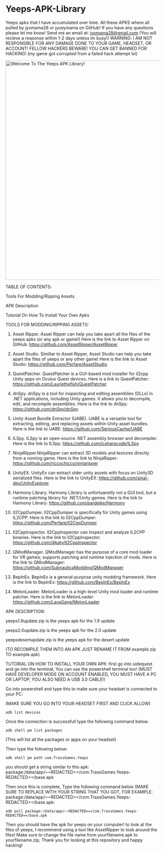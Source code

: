 # Yeeps-APK-Library
Yeeps apks that I have accumulated over time.
All these APKS where all pulled by jyomama28 or jyoeymama on GitHub!
If you have any questions please let me know! Send me an email at: jyomama28@gmail.com (You will recieve a response within 1-2 days unless im busy!)
WARNING: I AM NOT RESPONSIBLE FOR ANY DAMAGE DONE TO YOUR GAME, HEADSET, OR ACCOUNT! FELLOW HACKERS BEWARE! YOU CAN GET BANNED FOR HACKING!
(my game got corrupted from a failed hack attempt lol)


<img width="1280" height="720" alt="Welcome To The Yeeps APK Library!" src="https://github.com/user-attachments/assets/1214f66a-3c74-4c65-ba08-c06e85f613b9" />



TABLE OF CONTENTS:

Tools For Modding/Ripping Assets

APK Description

Tutorial On How To Install Your Own Apks

TOOLS FOR MODDING/RIPPING ASSETS:

1. Asset Ripper. Asset Ripper can help you take apart all the files of the yeeps apks (or any apk or game!) Here is the link to Asset Ripper on GitHub: https://github.com/AssetRipper/AssetRipper
   
2. Asset Studio. Similiar to Asset Ripper, Asset Studio can help you take apart the files of yeeps or any other game! Here is the link to Asset Studio: https://github.com/Perfare/AssetStudio
   
3. QuestPatcher. QuestPatcher is a GUI-based mod installer for il2cpp Unity apps on Oculus Quest devices. Here is a link to QuestPatcher: https://github.com/Lauriethefish/QuestPatcher
   
4. dnSpy. dnSpy is a tool for inspecting and editing assemblies (DLLs) in .NET applications, including Unity games. It allows you to decompile, edit, and recompile assemblies. Here is the link to dnSpy: https://github.com/dnSpy/dnSpy

5. Unity Asset Bundle Extractor (UABE). UABE is a versatile tool for extracting, editing, and replacing assets within Unity asset bundles. Here is the link to UABE: https://github.com/SeriousCache/UABE

6. ILSpy. ILSpy is an open-source .NET assembly browser and decompiler. Here is the link to ILSpy: https://github.com/icsharpcode/ILSpy

7. NinjaRipper.NinjaRipper can extract 3D models and textures directly from a running game. Here is the link to NinjaRipper: https://github.com/riccochicco/ninjaripper

8. UnityEX. UnityEx can extract older unity assets with focus on Unity3D serialized files. Here is the link to UnityEX: https://github.com/sinai-dev/UnityExplorer

9. Harmony Library. Harmony Library is unfortuanetly not a GUI tool, but a runtime patching library for .NET/Unity games. Here is the link to Harmony Library: https://github.com/pardeike/Harmony

10. Il2CppDumper. Il2CppDumper is specifically for Unity games using IL2CPP. Here is the link to Il2CppDumper: https://github.com/Perfare/Il2CppDumper

11. Il2CppInspector. Il2CppInspector can inspect and analyze IL2CPP binaries. Here is the link to Il2CppInspector: https://github.com/djkaty/Il2CppInspector

12. QModManager. QModManager has the purpose of a core mod loader for VR games; supports patching and runtime injection of mods. Here is the link to QModManager: https://github.com/SubnauticaModding/QModManager

13. BepInEx. BepInEx is a general-purpose unity modding framework. Here is the link to BepInEx: https://github.com/BepInEx/BepInEx

14. MelonLoader. MelonLoader is a high-level Unity mod loader and runtime patcher. Here is the link to MelonLoader: https://github.com/LavaGang/MelonLoader

APK DESCRIPTION:

yeeps1.9update.zip is the yeeps apk for the 1.9 update

yeeps2.0update.zip is the yeeps apk for the 2.0 update

yeepsdesertupdate.zip is the yeeps apk for the desert update

(TO RECOMPILE THEM INTO AN APK JUST RENAME IT FROM example.zip TO example.apk)

TUTORIAL ON HOW TO INSTALL YOUR OWN APK:
first go into sidequest and go into the terminal, You can use the powershell terminal too! (MUST HAVE DEVELOPER MODE ON ACCOUNT ENABLED, YOU MUST HAVE A PC OR LAPTOP, YOU ALSO NEED A USB 3.0 CABLE!)

Go into powershell and type this to make sure your headset is connected to your PC:

(MAKE SURE YOU GO INTO YOUR HEADSET FIRST AND CLICK ALLOW)
```
adb list devices
```
Once the connection is successfull type the following command below:

```
adb shell pm list packages
```

(This will list all the packages or apps on your headset)

Then type the following below:

```
adb shell pm path com.TrassGames.Yeeps
```

you should get a string similar to this apk: package:/data/app/~~REDACTED==/com.TrassGames.Yeeps-REDACTED==/base.apk

Then once this is complete, Type the following command below (MAKE SURE TO REPLACE WITH YOUR STRING THAT YOU GOT, FOR EXAMPLE: package:/data/app/~~REDACTED==/com.TrassGames.Yeeps-REDACTED==/base.apk:

```
adb pull package:/data/app/~~REDACTED==/com.TrassGames.Yeeps-REDACTED==/base.apk
```
Then you should have the apk for yeeps on your computer! to look at the files of yeeps, I recommend using a tool like AssetRipper to look around the files! Make sure to change the file name from yourfilename.apk to yourfilename.zip, Thank you for looking at this repository and happy hacking! 
